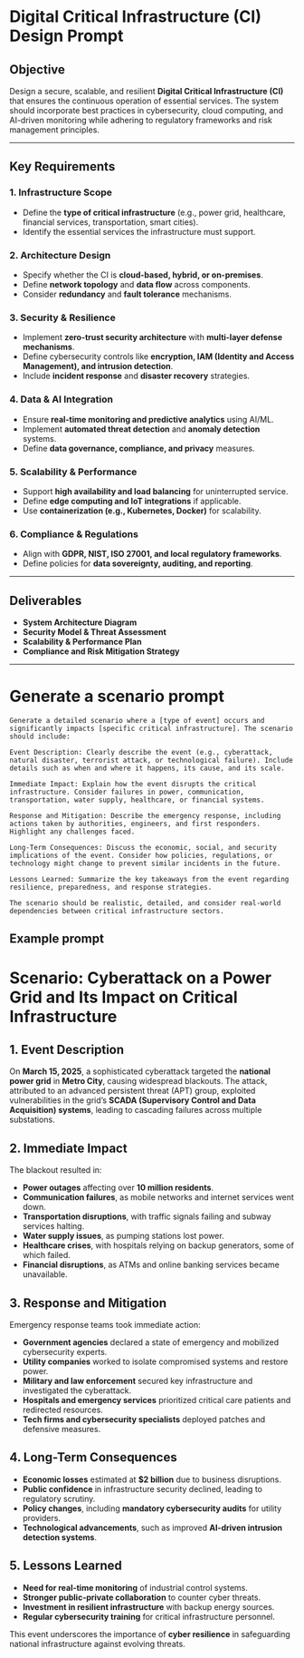 # Digital Critical Infrastructure (CI) Design Prompt  

## **Objective**  
Design a secure, scalable, and resilient **Digital Critical Infrastructure (CI)** that ensures the continuous operation of essential services. The system should incorporate best practices in cybersecurity, cloud computing, and AI-driven monitoring while adhering to regulatory frameworks and risk management principles.  

---

## **Key Requirements**  

### **1. Infrastructure Scope**  
- Define the **type of critical infrastructure** (e.g., power grid, healthcare, financial services, transportation, smart cities).  
- Identify the essential services the infrastructure must support.  

### **2. Architecture Design**  
- Specify whether the CI is **cloud-based, hybrid, or on-premises**.  
- Define **network topology** and **data flow** across components.  
- Consider **redundancy** and **fault tolerance** mechanisms.  

### **3. Security & Resilience**  
- Implement **zero-trust security architecture** with **multi-layer defense mechanisms**.  
- Define cybersecurity controls like **encryption, IAM (Identity and Access Management), and intrusion detection**.  
- Include **incident response** and **disaster recovery** strategies.  

### **4. Data & AI Integration**  
- Ensure **real-time monitoring and predictive analytics** using AI/ML.  
- Implement **automated threat detection** and **anomaly detection** systems.  
- Define **data governance, compliance, and privacy** measures.  

### **5. Scalability & Performance**  
- Support **high availability and load balancing** for uninterrupted service.  
- Define **edge computing and IoT integrations** if applicable.  
- Use **containerization (e.g., Kubernetes, Docker)** for scalability.  

### **6. Compliance & Regulations**  
- Align with **GDPR, NIST, ISO 27001, and local regulatory frameworks**.  
- Define policies for **data sovereignty, auditing, and reporting**.  

---

## **Deliverables**  
- **System Architecture Diagram**  
- **Security Model & Threat Assessment**  
- **Scalability & Performance Plan**  
- **Compliance and Risk Mitigation Strategy**  


---


# Generate a scenario prompt 

```prompt
Generate a detailed scenario where a [type of event] occurs and significantly impacts [specific critical infrastructure]. The scenario should include:

Event Description: Clearly describe the event (e.g., cyberattack, natural disaster, terrorist attack, or technological failure). Include details such as when and where it happens, its cause, and its scale.

Immediate Impact: Explain how the event disrupts the critical infrastructure. Consider failures in power, communication, transportation, water supply, healthcare, or financial systems.

Response and Mitigation: Describe the emergency response, including actions taken by authorities, engineers, and first responders. Highlight any challenges faced.

Long-Term Consequences: Discuss the economic, social, and security implications of the event. Consider how policies, regulations, or technology might change to prevent similar incidents in the future.

Lessons Learned: Summarize the key takeaways from the event regarding resilience, preparedness, and response strategies.

The scenario should be realistic, detailed, and consider real-world dependencies between critical infrastructure sectors.
```

## Example prompt 

# **Scenario: Cyberattack on a Power Grid and Its Impact on Critical Infrastructure**

## **1. Event Description**  
On **March 15, 2025**, a sophisticated cyberattack targeted the **national power grid** in **Metro City**, causing widespread blackouts. The attack, attributed to an advanced persistent threat (APT) group, exploited vulnerabilities in the grid’s **SCADA (Supervisory Control and Data Acquisition) systems**, leading to cascading failures across multiple substations.

## **2. Immediate Impact**  
The blackout resulted in:  
- **Power outages** affecting over **10 million residents**.  
- **Communication failures**, as mobile networks and internet services went down.  
- **Transportation disruptions**, with traffic signals failing and subway services halting.  
- **Water supply issues**, as pumping stations lost power.  
- **Healthcare crises**, with hospitals relying on backup generators, some of which failed.  
- **Financial disruptions**, as ATMs and online banking services became unavailable.  

## **3. Response and Mitigation**  
Emergency response teams took immediate action:  
- **Government agencies** declared a state of emergency and mobilized cybersecurity experts.  
- **Utility companies** worked to isolate compromised systems and restore power.  
- **Military and law enforcement** secured key infrastructure and investigated the cyberattack.  
- **Hospitals and emergency services** prioritized critical care patients and redirected resources.  
- **Tech firms and cybersecurity specialists** deployed patches and defensive measures.  

## **4. Long-Term Consequences**  
- **Economic losses** estimated at **$2 billion** due to business disruptions.  
- **Public confidence** in infrastructure security declined, leading to regulatory scrutiny.  
- **Policy changes**, including **mandatory cybersecurity audits** for utility providers.  
- **Technological advancements**, such as improved **AI-driven intrusion detection systems**.  

## **5. Lessons Learned**  
- **Need for real-time monitoring** of industrial control systems.  
- **Stronger public-private collaboration** to counter cyber threats.  
- **Investment in resilient infrastructure** with backup energy sources.  
- **Regular cybersecurity training** for critical infrastructure personnel.  

This event underscores the importance of **cyber resilience** in safeguarding national infrastructure against evolving threats.
